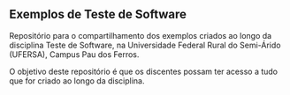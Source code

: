 ## Exemplos de Teste de Software
Repositório para o compartilhamento dos exemplos criados ao longo da disciplina Teste de Software, na Universidade Federal Rural do Semi-Árido (UFERSA), Campus Pau dos Ferros.

O objetivo deste repositório é que os discentes possam ter acesso a tudo que for criado ao longo da disciplina.

